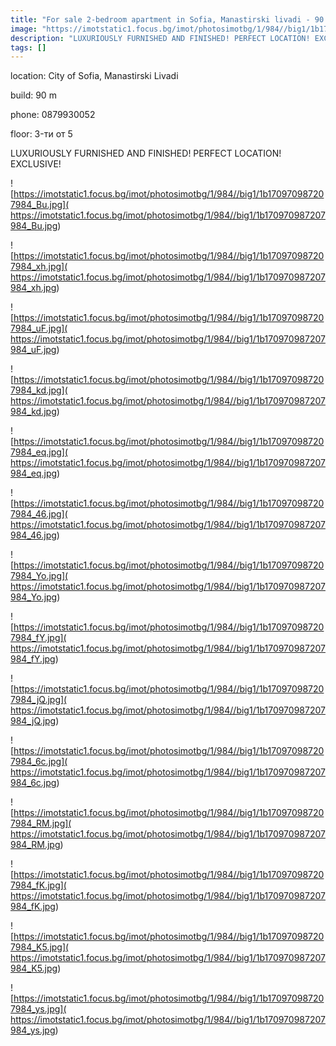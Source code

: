 ```yaml
---
title: "For sale 2-bedroom apartment in Sofia, Manastirski livadi - 90 sq.m / 220000 EUR :: imot.bg Ad"
image: "https://imotstatic1.focus.bg/imot/photosimotbg/1/984//big1/1b170970987207984_u1.jpg"
description: "LUXURIOUSLY FURNISHED AND FINISHED! PERFECT LOCATION! EXCLUSIVE!"
tags: []
---
```


location: City of Sofia, Manastirski Livadi

build: 90 m

phone: 0879930052

floor: 3-ти от 5

LUXURIOUSLY FURNISHED AND FINISHED! PERFECT LOCATION! EXCLUSIVE!


![https://imotstatic1.focus.bg/imot/photosimotbg/1/984//big1/1b170970987207984_Bu.jpg]( https://imotstatic1.focus.bg/imot/photosimotbg/1/984//big1/1b170970987207984_Bu.jpg)


![https://imotstatic1.focus.bg/imot/photosimotbg/1/984//big1/1b170970987207984_xh.jpg]( https://imotstatic1.focus.bg/imot/photosimotbg/1/984//big1/1b170970987207984_xh.jpg)


![https://imotstatic1.focus.bg/imot/photosimotbg/1/984//big1/1b170970987207984_uF.jpg]( https://imotstatic1.focus.bg/imot/photosimotbg/1/984//big1/1b170970987207984_uF.jpg)


![https://imotstatic1.focus.bg/imot/photosimotbg/1/984//big1/1b170970987207984_kd.jpg]( https://imotstatic1.focus.bg/imot/photosimotbg/1/984//big1/1b170970987207984_kd.jpg)


![https://imotstatic1.focus.bg/imot/photosimotbg/1/984//big1/1b170970987207984_eq.jpg]( https://imotstatic1.focus.bg/imot/photosimotbg/1/984//big1/1b170970987207984_eq.jpg)


![https://imotstatic1.focus.bg/imot/photosimotbg/1/984//big1/1b170970987207984_46.jpg]( https://imotstatic1.focus.bg/imot/photosimotbg/1/984//big1/1b170970987207984_46.jpg)


![https://imotstatic1.focus.bg/imot/photosimotbg/1/984//big1/1b170970987207984_Yo.jpg]( https://imotstatic1.focus.bg/imot/photosimotbg/1/984//big1/1b170970987207984_Yo.jpg)


![https://imotstatic1.focus.bg/imot/photosimotbg/1/984//big1/1b170970987207984_fY.jpg]( https://imotstatic1.focus.bg/imot/photosimotbg/1/984//big1/1b170970987207984_fY.jpg)


![https://imotstatic1.focus.bg/imot/photosimotbg/1/984//big1/1b170970987207984_jQ.jpg]( https://imotstatic1.focus.bg/imot/photosimotbg/1/984//big1/1b170970987207984_jQ.jpg)


![https://imotstatic1.focus.bg/imot/photosimotbg/1/984//big1/1b170970987207984_6c.jpg]( https://imotstatic1.focus.bg/imot/photosimotbg/1/984//big1/1b170970987207984_6c.jpg)


![https://imotstatic1.focus.bg/imot/photosimotbg/1/984//big1/1b170970987207984_RM.jpg]( https://imotstatic1.focus.bg/imot/photosimotbg/1/984//big1/1b170970987207984_RM.jpg)


![https://imotstatic1.focus.bg/imot/photosimotbg/1/984//big1/1b170970987207984_fK.jpg]( https://imotstatic1.focus.bg/imot/photosimotbg/1/984//big1/1b170970987207984_fK.jpg)


![https://imotstatic1.focus.bg/imot/photosimotbg/1/984//big1/1b170970987207984_K5.jpg]( https://imotstatic1.focus.bg/imot/photosimotbg/1/984//big1/1b170970987207984_K5.jpg)


![https://imotstatic1.focus.bg/imot/photosimotbg/1/984//big1/1b170970987207984_ys.jpg]( https://imotstatic1.focus.bg/imot/photosimotbg/1/984//big1/1b170970987207984_ys.jpg)


